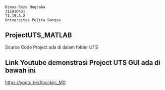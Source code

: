 ``` 
Dimas Reza Nugraha
311910431
TI.19.A.2
Universitas Pelita Bangsa
```
## ProjectUTS_MATLAB
Source Code Project ada di dalam folder UTS
 
## Link Youtube demonstrasi Project UTS GUI ada di bawah ini
https://youtu.be/Xocckjic_M0
